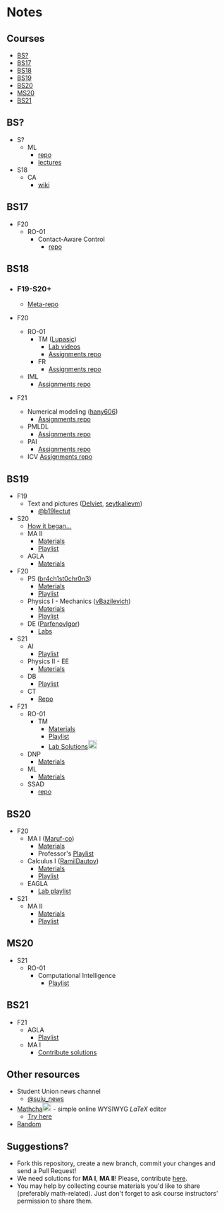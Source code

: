 # Notes

## Courses

* [BS?](#bs)
* [BS17](#bs17)
* [BS18](#bs18)
* [BS19](#bs19)
* [BS20](#bs20)
* [MS20](#ms20)
* [BS21](#bs21)

## BS?
* S?
    * ML
        * [repo](https://github.com/yandexdataschool/MLatImperial2020)
        * [lectures](https://github.com/yandexdataschool/MLatImperial2020/tree/master/Lectures)
* S18
    * CA 
        * [wiki](https://github.com/InnopolisStudents/wiki/tree/master/computer_architecture)

## BS17
* F20
    * RO-01
        * Contact-Aware Control
            * [repo](https://github.com/SergeiSa/Contact-Aware-Control-Slides-Fall-2020)

## BS18
* ### F19-S20+
    * [Meta-repo](https://github.com/hany606/University-Courses-Repositories)
* F20
    * RO-01
        * TM ([Lupasic](https://github.com/Lupasic))
            * [Lab videos](https://youtube.com/playlist?list=PLtFS7FHavVl8QCCHHN75k1RuBV8Ch7l5K)
            * [Assignments repo](https://github.com/hany606/TM_Fall20IU)
        * FR
            * [Assignments repo](https://github.com/hany606/Introduction-to-Manipulators-FoR_Fall20IU)
    * IML
        * [Assignments repo](https://github.com/hany606/Introduction-to-Machine-Learning-IML_Fall20IU)

* F21
    * Numerical modeling ([hany606](https://github.com/hany606))
        * [Assignments repo](https://github.com/hany606/NM_Fall21IU)
    * PMLDL
        * [Assignments repo](https://github.com/hany606/PMLDL_Fall21IU)
    * PAI
        * [Assignments repo](https://github.com/hany606/PAI_Fall21IU)
    * ICV 
        [Assignments repo](https://github.com/hany606/ICV_Fall21IU)

## BS19
* F19
    * Text and pictures ([Delviet](https://github.com/Delviet), [seytkalievm](https://github.com/seytkalievm))
        * [@b19lectut](http://t.me/b19lectut)
* S20
    * [How it began...](https://docs.google.com/spreadsheets/d/1nXFWp9TzYVonFIEJUcCxljtvYfa2U5urXCwc6GUrNb8/edit?usp=sharing)
    * MA II
        * [Materials](https://drive.google.com/drive/folders/1KUTBfqlyPGU3aRYAtAkZJ_eJdGMTfmEc?usp=sharing)
        * [Playlist](https://www.youtube.com/playlist?list=PLUI4rqPAsSEag1Wc9ohTtmZkovLuZMAEG)
    * AGLA
        * [Materials](https://drive.google.com/drive/folders/1Aett2JkUYeKpXc6Px4O-urqzzvKbzp_b?usp=sharing)
* F20
    * PS ([br4ch1st0chr0n3](https://github.com/br4ch1st0chr0n3))
        * [Materials](https://drive.google.com/drive/u/0/folders/1llFZPdrxiuD_9aPAFbZ_mcIJjUHB2-NE)
        * [Playlist](https://www.youtube.com/playlist?list=PLUI4rqPAsSEbWP1ov_FFfnPWZujSzF7jV)
    * Physics I - Mechanics ([vBazilevich](https://github.com/vBazilevich))
        * [Materials](https://drive.google.com/drive/folders/1qx8be_2yLGtZDlYD48Y3s4DdUIz3klgy?usp=sharing)
        * [Playlist](https://www.youtube.com/playlist?list=PLNh4MTycRwFC3nc0sv_0--T7OuLHxMkMK)
    * DE ([ParfenovIgor](https://github.com/ParfenovIgor))
        * [Labs](https://drive.google.com/drive/folders/1q58m0OOjqCSV5QjTzmKTBDyzLo6IvJC9?usp=sharing)
* S21
    * AI 
        * [Playlist](https://youtube.com/playlist?list=PLB6s35Ya4Paovn_wKttoAg3IrHTZSPMjy)
    * Physics II - EE
        * [Materials](https://drive.google.com/folderview?id=1B9F1IU4YXGLxaEU__3X-JYwWvgYTh5O4)
    * DB
        * [Playlist](https://youtube.com/playlist?list=PLB6s35Ya4ParNWZqsxD-j6MzP9nf7pV7t)
    * CT
        * [Repo](https://github.com/SergeiSa/Control-Theory-Slides-Spring-2021)
* F21
    * RO-01
        * TM
            * [Materials](https://drive.google.com/drive/folders/1i_1mwGomf-3Z9jAq5wBnCJ6SSuRdxuVK?usp=sharing)
            * [Playlist](https://youtube.com/playlist?list=PLtFS7FHavVl_DAnHFNvqVZMaEPHdYuhH6)
            * [Lab Solutions](https://www.mathcha.io/editor/D0kgysy7UqlHl4FW5YKO1IxK6nOdsENj9NPtoM1x2e)<img src="https://cdn.mathcha.io/resources/logo.png" width="20" title="hover text">
    * DNP
        * [Materials](https://drive.google.com/drive/folders/1MC7JwfANKv_MJOP4-ZsKpwBhsv9ZQ37c?usp=sharing)
    * ML 
        * [Materials](https://drive.google.com/drive/folders/19MUatOCVYBHUk3cKED9GLE1r-Dj5lP8A?usp=sharing)
    * SSAD
        * [repo](https://github.com/yegor256/ssd16)

## BS20
* F20
    * MA I ([Maruf-co](https://github.com/Maruf-co))
        * [Materials](https://drive.google.com/drive/folders/1P1CK8iWA8oy_rgL2gyPqHm9E3qo8hxqZ?usp=sharing)
        * Professor's [Playlist](https://www.youtube.com/playlist?list=PLUI4rqPAsSEa5OGnDRhGTRuznzkcAJUpv)
    * Calculus I ([RamilDautov](https://github.com/RamilDautov))
        * [Materials](https://drive.google.com/drive/folders/1YSUDfduUBSkzT7ksgT8CQkSCCRoka53C?usp=sharing)
        * [Playlist](https://youtube.com/playlist?list=PLUI4rqPAsSEbzrpqphMWQ06p70RtXRDwR)
    * EAGLA
        * [Lab playlist](https://youtube.com/playlist?list=PLtFS7FHavVl-VXiod2y_fZTAVClyEXB-0)
* S21
    * MA II
        * [Materials](https://drive.google.com/drive/folders/17vd4xuf2lCfK0jJ7RBV2dmlQvYbpXDVi?usp=sharing)
        * [Playlist](https://youtube.com/playlist?list=PLB6s35Ya4Pap_gvxY2TTxZmyZ6VluPGgQ)

## MS20
* S21
    * RO-01
        * Computational Intelligence
            * [Playlist](https://youtu.be/YB-Pm6dPR7s)

## BS21
* F21
    * AGLA
        * [Playlist](https://youtube.com/playlist?list=PLtFS7FHavVl8l4q7Z_ja2ajzr4pRGGvYZ)
    * MA I
        * [Contribute solutions](./Contribute.md)

## Other resources
* Student Union news channel
    * [@suiu_news](https://t.me/suiu_news)
* [Mathcha](https://www.mathcha.io/)<img src="https://cdn.mathcha.io/resources/logo.png" width="20" title="hover text"> - simple online WYSIWYG *LaTeX* editor
    * [Try here](https://www.mathcha.io/editor/7m8gEU4Pi24Imot6Yv7kPTzVLwBI4o5ZV9hwBX9jD)
* [Random](./Random.md)

## Suggestions?
* Fork this repository, create a new branch, commit your changes and send a Pull Request!
* We need solutions for **MA I**, **MA II**! Please, contribute [here](./Contribute.md).
* You may help by collecting course materials you'd like to share (preferably math-related). Just don't forget to ask course instructors' permission to share them.
